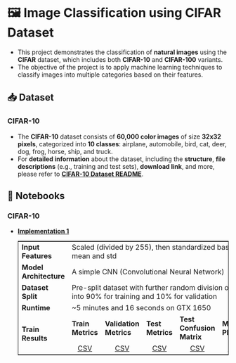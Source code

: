 # 🖼️ Image Classification using CIFAR Dataset

- This project demonstrates the classification of **natural images** using the **CIFAR** dataset, which includes both **CIFAR-10** and **CIFAR-100** variants.
- The objective of the project is to apply machine learning techniques to classify images into multiple categories based on their features.

## 📥 Dataset

### CIFAR-10

- The **CIFAR-10** dataset consists of **60,000 color images** of size **32x32 pixels**, categorized into **10 classes**: airplane, automobile, bird, cat, deer, dog, frog, horse, ship, and truck.
- For **detailed information** about the dataset, including the **structure**, **file descriptions** (e.g., training and test sets), **download link**, and more, please refer to [**CIFAR-10 Dataset README**](https://github.com/mr-pylin/datasets/tree/main/data/computer-vision/image-classification/cifar-10/README.md).

## 📝 Notebooks

### CIFAR-10

- [**Implementation 1**](./cifar-10/implementation-1/)

  <table style="margin:0 auto; border: 1px solid;">
    <tbody>
      <tr>
        <td><strong>Input Features</strong></td>
        <td colspan="6">Scaled (divided by 255), then standardized based on train set mean and std</td>
      </tr>
      <tr>
        <td><strong>Model Architecture</strong></td>
        <td colspan="6">A simple CNN (Convolutional Neural Network)</td>
      </tr>
      <tr>
        <td><strong>Dataset Split</strong></td>
        <td colspan="6">Pre-split dataset with further random division of the training set into 90% for training and 10% for validation</td>
      </tr>
      <tr>
        <td><strong>Runtime</strong></td>
        <td colspan="6">~5 minutes and 16 seconds on GTX 1650</td>
      </tr>
      <tr>
        <td rowspan="2"><strong>Train Results</strong></td>
        <td><strong>Train Metrics</strong></td>
        <td><strong>Validation Metrics</strong></td>
        <td><strong>Test Metrics</strong></td>
        <td><strong>Test Confusion Matrix</strong></td>
        <td><strong>Metrics Plot</strong></td>
        <td><strong>Demo Features</strong></td>
      </tr>
      <tr>
        <td style="text-align:center;"><a href="./cifar-10/implementation-1/results/train_val_metrics.csv">CSV</a></td>
        <td style="text-align:center;"><a href="./cifar-10/implementation-1/results/train_val_metrics.csv">CSV</a></td>
        <td style="text-align:center;"><a href="./cifar-10/implementation-1/results/test_metrics.csv">CSV</a></td>
        <td style="text-align:center;"><a href="./cifar-10/implementation-1/results/test_top_1_confusion_matrix.csv">CSV</a></td>
        <td style="text-align:center;"><a href="./cifar-10/implementation-1/results/train_val_metrics.svg">SVG</a></td>
        <td style="text-align:center;"><a href="./cifar-10/implementation-1/results/transformed_testset_demo.png">PNG</a></td>
      </tr>
    </tbody>
  </table>
